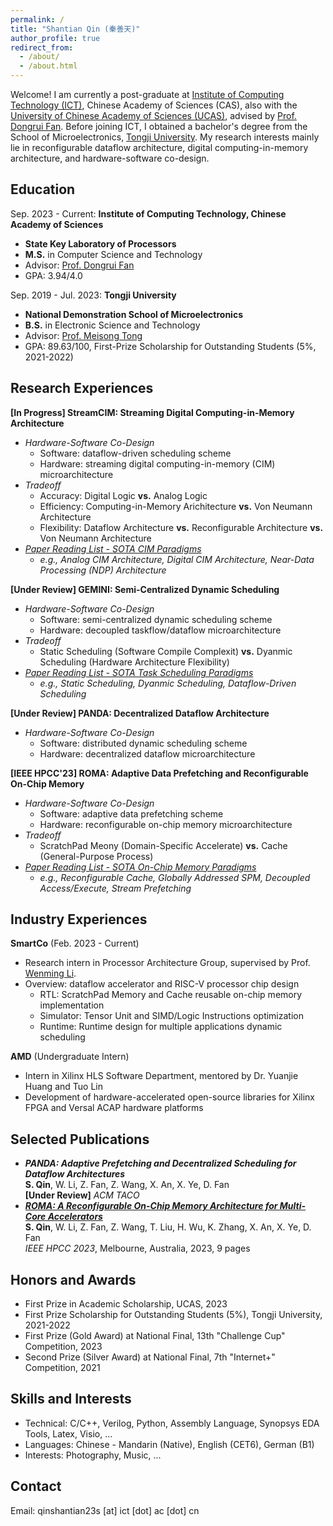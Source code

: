 ```yaml
---
permalink: /
title: "Shantian Qin (秦善天)"
author_profile: true
redirect_from: 
  - /about/
  - /about.html
---
```


Welcome! I am  currently a post-graduate at [Institute of Computing Technology (ICT)](http://www.ict.ac.cn/), Chinese Academy of Sciences (CAS), also with the [University of Chinese Academy of Sciences (UCAS)](https://www.ucas.ac.cn/), advised by [Prof. Dongrui Fan](https://people.ucas.edu.cn/~fandongrui). Before joining ICT, I obtained a bachelor's degree from the School of Microelectronics, [Tongji University](https://www.tongji.edu.cn/). My research interests mainly lie in reconfigurable dataflow architecture, digital computing-in-memory architecture, and hardware-software co-design.

## Education
  Sep. 2023 - Current: **Institute of Computing Technology, Chinese Academy of Sciences**
* **State Key Laboratory of Processors**
* **M.S.** in Computer Science and Technology
* Advisor: [Prof. Dongrui Fan](https://people.ucas.edu.cn/~fandongrui)
* GPA: 3.94/4.0

Sep. 2019 - Jul. 2023: **Tongji University**
* **National Demonstration School of Microelectronics**
* **B.S.** in Electronic Science and Technology 
* Advisor: [Prof. Meisong Tong](https://see-en.tongji.edu.cn/info/1014/1701.htm)
* GPA: 89.63/100, First-Prize Scholarship for Outstanding Students (5%, 2021-2022)

## Research Experiences
**[In Progress] StreamCIM: Streaming Digital Computing-in-Memory Architecture**
* *Hardware-Software Co-Design*
  - Software: dataflow-driven scheduling scheme
  - Hardware: streaming digital computing-in-memory (CIM) microarchitecture
* *Tradeoff*
  - Accuracy: Digital Logic **vs.** Analog Logic
  - Efficiency: Computing-in-Memory Arichitecture **vs.** Von Neumann Architecture
  - Flexibility: Dataflow Architecture **vs.** Reconfigurable Architecture **vs.** Von Neumann Architecture
* *[Paper Reading List - SOTA CIM Paradigms](https://shantianqin.github.io/PRL_CIM)*
  - *e.g., Analog CIM Architecture, Digital CIM Architecture, Near-Data Processing (NDP) Architecture*

**[Under Review] GEMINI: Semi-Centralized Dynamic Scheduling**
* *Hardware-Software Co-Design*
  - Software: semi-centralized dynamic scheduling scheme 
  - Hardware: decoupled taskflow/dataflow microarchitecture
* *Tradeoff*
  - Static Scheduling (Software Compile Complexit) **vs.** Dyanmic Scheduling (Hardware Architecture Flexibility)
* *[Paper Reading List - SOTA Task Scheduling Paradigms](https://shantianqin.github.io/PRL_Scheduling)*
  - *e.g., Static Scheduling, Dyanmic Scheduling, Dataflow-Driven Scheduling*

**[Under Review] PANDA: Decentralized Dataflow Architecture**
* *Hardware-Software Co-Design*
  - Software: distributed dynamic scheduling scheme
  - Hardware: decentralized dataflow microarchitecture

**[IEEE HPCC'23] ROMA: Adaptive Data Prefetching and Reconfigurable On-Chip Memory**
* *Hardware-Software Co-Design*
  - Software: adaptive data prefetching scheme 
  - Hardware: reconfigurable on-chip memory microarchitecture
* *Tradeoff*
  - ScratchPad Meony (Domain-Specific Accelerate) **vs.** Cache (General-Purpose Process)
* *[Paper Reading List - SOTA On-Chip Memory Paradigms](https://shantianqin.github.io/PRL_Memory)*
  - *e.g., Reconfigurable Cache, Globally Addressed SPM, Decoupled Access/Execute, Stream Prefetching*

## Industry Experiences
**SmartCo**    (Feb. 2023 - Current)  
* Research intern in Processor Architecture Group, supervised by Prof. [Wenming Li](https://people.ucas.edu.cn/~liwenming).
* Overview: dataflow accelerator and RISC-V processor chip design
  - RTL: ScratchPad Memory and Cache reusable on-chip memory implementation
  - Simulator: Tensor Unit and SIMD/Logic Instructions optimization
  - Runtime: Runtime design for multiple applications dynamic scheduling 

**AMD**    (Undergraduate Intern)
* Intern in Xilinx HLS Software Department, mentored by Dr. Yuanjie Huang and Tuo Lin
* Development of hardware-accelerated open-source libraries for Xilinx FPGA and Versal ACAP hardware platforms

## Selected Publications
* ***PANDA: Adaptive Prefetching and Decentralized Scheduling for Dataflow Architectures***\
    **S. Qin**, W. Li, Z. Fan, Z. Wang, X. An, X. Ye, D. Fan\
    **[Under Review]** *ACM TACO*
* ***[ROMA: A Reconfigurable On-Chip Memory Architecture for Multi-Core Accelerators](https://ieeexplore.ieee.org/document/10466951)***\
    **S. Qin**, W. Li, Z. Fan, Z. Wang, T. Liu, H. Wu, K. Zhang, X. An, X. Ye, D. Fan\
    *IEEE HPCC 2023*, Melbourne, Australia, 2023, 9 pages

## Honors and Awards
* First Prize in Academic Scholarship, UCAS, 2023
* First Prize Scholarship for Outstanding Students (5%), Tongji University, 2021-2022
* First Prize (Gold Award) at National Final, 13th "Challenge Cup" Competition, 2023
* Second Prize (Silver Award) at National Final, 7th "Internet+" Competition, 2021
  
## Skills and Interests
* Technical: C/C++, Verilog, Python, Assembly Language, Synopsys EDA Tools, Latex, Visio, ...
* Languages: Chinese - Mandarin (Native), English (CET6), German (B1)
* Interests: Photography, Music, ...

## Contact
Email: qinshantian23s [at] ict [dot] ac [dot] cn
<br/><br/>
<script type="text/javascript" id="clustrmaps" src="//clustrmaps.com/map_v2.js?d=CU1EgYlIukGzOjaTqOs1NjoHeyavMCGqzBHzTFTi6EY&cl=ffffff&w=a"></script>
